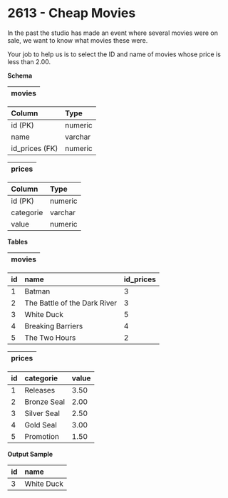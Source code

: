 # 2613 - Cheap Movies

In the past the studio has made an event where several movies were on sale, we want to know what movies these were.

Your job to help us is to select the ID and name of movies whose price is less than 2.00.

**Schema**

| movies |
|:------:|

| Column	     | Type    |
|:---------------|:--------|
| id (PK)	     | numeric |
| name	         | varchar |
| id_prices (FK) | numeric |

| prices |
|:------:|

| Column	| Type    |
|:----------|:--------|
| id (PK)	| numeric |
| categorie	| varchar |
| value	    | numeric |

**Tables**

| movies |
|:------:|

| id | name	                        | id_prices |
|:---|:-----------------------------|:----------|
| 1	 | Batman	                    | 3         |
| 2	 | The Battle of the Dark River | 3         |
| 3	 | White Duck	                | 5         |
| 4	 | Breaking Barriers	        | 4         |
| 5	 | The Two Hours	            | 2         |  

| prices |
|:------:|

| id | 	categorie	| value |
|:---|:-------------|:------|
| 1	 | Releases	    | 3.50  |
| 2	 | Bronze Seal	| 2.00  |
| 3	 | Silver Seal	| 2.50  |
| 4	 | Gold Seal	| 3.00  |
| 5	 | Promotion	| 1.50  |

**Output Sample**

| id | name       |
|:---|:-----------|
| 3	 | White Duck |